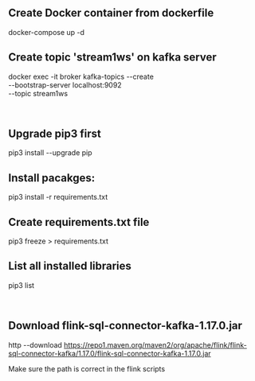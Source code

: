 ## Create Docker container from dockerfile 
docker-compose up -d 

## Create topic 'stream1ws' on kafka server
docker exec -it broker kafka-topics --create \
--bootstrap-server localhost:9092 \
--topic stream1ws

<br>

## Upgrade pip3 first
pip3 install --upgrade pip

## Install pacakges:
pip3 install -r requirements.txt

## Create requirements.txt file 
pip3 freeze > requirements.txt

## List all installed libraries 
pip3 list

<br>

## Download flink-sql-connector-kafka-1.17.0.jar
http --download https://repo1.maven.org/maven2/org/apache/flink/flink-sql-connector-kafka/1.17.0/flink-sql-connector-kafka-1.17.0.jar

Make sure the path is correct in the flink scripts